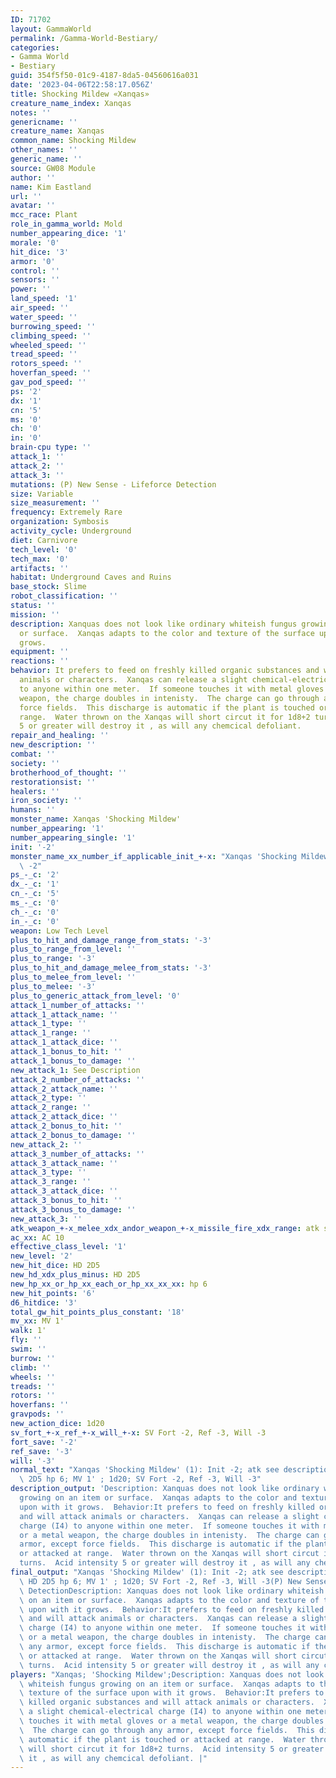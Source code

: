 ```yaml
---
ID: 71702
layout: GammaWorld
permalink: /Gamma-World-Bestiary/
categories:
- Gamma World
- Bestiary
guid: 354f5f50-01c9-4187-8da5-04560616a031
date: '2023-04-06T22:58:17.056Z'
title: Shocking Mildew «Xanqas»
creature_name_index: Xanqas
notes: ''
genericname: ''
creature_name: Xanqas
common_name: Shocking Mildew
other_names: ''
generic_name: ''
source: GW08 Module
author: ''
name: Kim Eastland
url: ''
avatar: ''
mcc_race: Plant
role_in_gamma_world: Mold
number_appearing_dice: '1'
morale: '0'
hit_dice: '3'
armor: '0'
control: ''
sensors: ''
power: ''
land_speed: '1'
air_speed: ''
water_speed: ''
burrowing_speed: ''
climbing_speed: ''
wheeled_speed: ''
tread_speed: ''
rotors_speed: ''
hoverfan_speed: ''
gav_pod_speed: ''
ps: '2'
dx: '1'
cn: '5'
ms: '0'
ch: '0'
in: '0'
brain-cpu type: ''
attack_1: ''
attack_2: ''
attack_3: ''
mutations: (P) New Sense - Lifeforce Detection
size: Variable
size_measurement: ''
frequency: Extremely Rare
organization: Symbosis
activity_cycle: Underground
diet: Carnivore
tech_level: '0'
tech_max: '0'
artifacts: ''
habitat: Underground Caves and Ruins
base_stock: Slime
robot_classification: ''
status: ''
mission: ''
description: Xanquas does not look like ordinary whiteish fungus growing on an item
  or surface.  Xanqas adapts to the color and texture of the surface upon with it
  grows.
equipment: ''
reactions: ''
behavior: It prefers to feed on freshly killed organic substances and will attack
  animals or characters.  Xanqas can release a slight chemical-electrical charge (I4)
  to anyone within one meter.  If someone touches it with metal gloves or a metal
  weapon, the charge doubles in intenisty.  The charge can go through any armor, except
  force fields.  This discharge is automatic if the plant is touched or attacked at
  range.  Water thrown on the Xanqas will short circut it for 1d8+2 turns.  Acid intensity
  5 or greater will destroy it , as will any chemcical defoliant.
repair_and_healing: ''
new_description: ''
combat: ''
society: ''
brotherhood_of_thought: ''
restorationsist: ''
healers: ''
iron_society: ''
humans: ''
monster_name: Xanqas 'Shocking Mildew'
number_appearing: '1'
number_appearing_single: '1'
init: '-2'
monster_name_xx_number_if_applicable_init_+-x: "Xanqas 'Shocking Mildew' (1): Init\
  \ -2"
ps_-_c: '2'
dx_-_c: '1'
cn_-_c: '5'
ms_-_c: '0'
ch_-_c: '0'
in_-_c: '0'
weapon: Low Tech Level
plus_to_hit_and_damage_range_from_stats: '-3'
plus_to_range_from_level: ''
plus_to_range: '-3'
plus_to_hit_and_damage_melee_from_stats: '-3'
plus_to_melee_from_level: ''
plus_to_melee: '-3'
plus_to_generic_attack_from_level: '0'
attack_1_number_of_attacks: ''
attack_1_attack_name: ''
attack_1_type: ''
attack_1_range: ''
attack_1_attack_dice: ''
attack_1_bonus_to_hit: ''
attack_1_bonus_to_damage: ''
new_attack_1: See Description
attack_2_number_of_attacks: ''
attack_2_attack_name: ''
attack_2_type: ''
attack_2_range: ''
attack_2_attack_dice: ''
attack_2_bonus_to_hit: ''
attack_2_bonus_to_damage: ''
new_attack_2: ''
attack_3_number_of_attacks: ''
attack_3_attack_name: ''
attack_3_type: ''
attack_3_range: ''
attack_3_attack_dice: ''
attack_3_bonus_to_hit: ''
attack_3_bonus_to_damage: ''
new_attack_3: ''
atk_weapon_+-x_melee_xdx_andor_weapon_+-x_missile_fire_xdx_range: atk see description
ac_xx: AC 10
effective_class_level: '1'
new_level: '2'
new_hit_dice: HD 2D5
new_hd_xdx_plus_minus: HD 2D5
new_hp_xx_or_hp_xx_each_or_hp_xx_xx_xx: hp 6
new_hit_points: '6'
d6_hitdice: '3'
total_gw_hit_points_plus_constant: '18'
mv_xx: MV 1'
walk: 1'
fly: ''
swim: ''
burrow: ''
climb: ''
wheels: ''
treads: ''
rotors: ''
hoverfans: ''
gravpods: ''
new_action_dice: 1d20
sv_fort_+-x_ref_+-x_will_+-x: SV Fort -2, Ref -3, Will -3
fort_save: '-2'
ref_save: '-3'
will: '-3'
normal_text: "Xanqas 'Shocking Mildew' (1): Init -2; atk see description; AC 10; HD\
  \ 2D5 hp 6; MV 1' ; 1d20; SV Fort -2, Ref -3, Will -3"
description_output: 'Description: Xanquas does not look like ordinary whiteish fungus
  growing on an item or surface.  Xanqas adapts to the color and texture of the surface
  upon with it grows.  Behavior:It prefers to feed on freshly killed organic substances
  and will attack animals or characters.  Xanqas can release a slight chemical-electrical
  charge (I4) to anyone within one meter.  If someone touches it with metal gloves
  or a metal weapon, the charge doubles in intenisty.  The charge can go through any
  armor, except force fields.  This discharge is automatic if the plant is touched
  or attacked at range.  Water thrown on the Xanqas will short circut it for 1d8+2
  turns.  Acid intensity 5 or greater will destroy it , as will any chemcical defoliant.'
final_output: "Xanqas 'Shocking Mildew' (1): Init -2; atk see description; AC 10;\
  \ HD 2D5 hp 6; MV 1' ; 1d20; SV Fort -2, Ref -3, Will -3(P) New Sense - Lifeforce\
  \ DetectionDescription: Xanquas does not look like ordinary whiteish fungus growing\
  \ on an item or surface.  Xanqas adapts to the color and texture of the surface\
  \ upon with it grows.  Behavior:It prefers to feed on freshly killed organic substances\
  \ and will attack animals or characters.  Xanqas can release a slight chemical-electrical\
  \ charge (I4) to anyone within one meter.  If someone touches it with metal gloves\
  \ or a metal weapon, the charge doubles in intenisty.  The charge can go through\
  \ any armor, except force fields.  This discharge is automatic if the plant is touched\
  \ or attacked at range.  Water thrown on the Xanqas will short circut it for 1d8+2\
  \ turns.  Acid intensity 5 or greater will destroy it , as will any chemcical defoliant."
players: "Xanqas; 'Shocking Mildew';Description: Xanquas does not look like ordinary\
  \ whiteish fungus growing on an item or surface.  Xanqas adapts to the color and\
  \ texture of the surface upon with it grows.  Behavior:It prefers to feed on freshly\
  \ killed organic substances and will attack animals or characters.  Xanqas can release\
  \ a slight chemical-electrical charge (I4) to anyone within one meter.  If someone\
  \ touches it with metal gloves or a metal weapon, the charge doubles in intenisty.\
  \  The charge can go through any armor, except force fields.  This discharge is\
  \ automatic if the plant is touched or attacked at range.  Water thrown on the Xanqas\
  \ will short circut it for 1d8+2 turns.  Acid intensity 5 or greater will destroy\
  \ it , as will any chemcical defoliant. |"
---
```

</br>